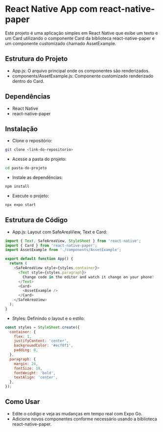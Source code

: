 # React Native App com react-native-paper

Este projeto é uma aplicação simples em React Native que exibe um texto e um Card utilizando o componente Card da biblioteca react-native-paper e um componente customizado chamado AssetExample.

## Estrutura do Projeto

- App.js: O arquivo principal onde os componentes são renderizados.
- components/AssetExample.js: Componente customizado renderizado dentro do Card.

## Dependências

- React Native
- react-native-paper


## Instalação

- Clone o repositório:

```bash
git clone <link-do-repositorio>
```

- Acesse a pasta do projeto:

```bash
cd pasta-do-projeto
```

- Instale as dependências:

```bash
npm install
```

- Execute o projeto:

```bash
npx expo start
```

## Estrutura de Código

- App.js: Layout com SafeAreaView, Text e Card:

```javascript
import { Text, SafeAreaView, StyleSheet } from 'react-native';
import { Card } from 'react-native-paper';
import AssetExample from './components/AssetExample';

export default function App() {
  return (
    <SafeAreaView style={styles.container}>
      <Text style={styles.paragraph}>
        Change code in the editor and watch it change on your phone!
      </Text>
      <Card>
        <AssetExample />
      </Card>
    </SafeAreaView>
  );
}
```

- Styles: Definindo o layout e o estilo:

```javascript
const styles = StyleSheet.create({
  container: {
    flex: 1,
    justifyContent: 'center',
    backgroundColor: '#ecf0f1',
    padding: 8,
  },
  paragraph: {
    margin: 24,
    fontSize: 18,
    fontWeight: 'bold',
    textAlign: 'center',
  },
});
```

## Como Usar

- Edite o código e veja as mudanças em tempo real com Expo Go.
- Adicione novos componentes conforme necessário usando a biblioteca react-native-paper.
